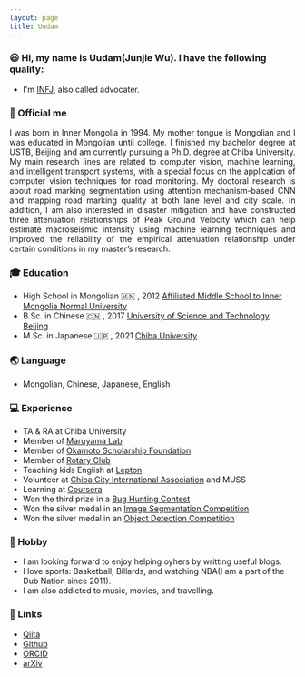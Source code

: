 ```yaml
---
layout: page
title: Uudam
---
```


### 😃 Hi, my name is Uudam(Junjie Wu). I have the following quality:

- I'm [INFJ](https://www.16personalities.com/infj-personality), also called advocater.


### 👀 Official me
<p align = "justify">
I was born in Inner Mongolia in 1994. My mother tongue is Mongolian and I was educated in Mongolian until college. I finished my bachelor degree at USTB, Beijing and am currently pursuing a Ph.D. degree at Chiba University. My main research lines are related to computer vision, machine learning, and intelligent transport systems, with a special focus on the application of computer vision techniques for road monitoring. My doctoral research is about road marking segmentation using attention mechanism-based CNN and mapping road marking quality at both lane level and city scale. In addition, I am also interested in disaster mitigation and have constructed three attenuation relationships of Peak Ground Velocity which can help estimate macroseismic intensity using machine learning techniques and improved the reliability of the empirical attenuation relationship under certain conditions in my master’s research.
</p>

### 🎓 Education
- High School in Mongolian 🇲🇳 , 2012 
[Affiliated Middle School to Inner Mongolia Normal University](https://fz.imnu.edu.cn/)  
- B.Sc. in Chinese 🇨🇳 , 2017
[University of Science and Technology Beijing](https://en.ustb.edu.cn/)
- M.Sc. in Japanese 🇯🇵 , 2021
[Chiba University](https://www.chiba-u.ac.jp/e/index.html)

### 🌏 Language
- Mongolian, Chinese, Japanese, English

### 💻 Experience
- TA & RA at Chiba University
- Member of [Maruyama Lab](http://ares.tu.chiba-u.jp/marulab/research/index.html)
- Member of [Okamoto Scholarship Foundation](http://www.osf-family.com/)
- Member of [Rotary Club](https://www.rotary.org/ja)
- Teaching kids English at [Lepton](https://www.lepton.co.jp/)
- Volunteer at [Chiba City International Association](https://ccia-chiba.or.jp/en/) and MUSS
- Learning at [Coursera](https://www.coursera.org/search?query=deep%20learning&)
- Won the third prize in a [Bug Hunting Contest](https://jdp.chiba-u.jp/c-csirt/contest/bughunt2020/index.html)
- Won the silver medal in an [Image Segmentation Competition](https://www.kaggle.com/chiba1sonny)
- Won the silver medal in an [Object Detection Competition](https://signate.jp/profile)

### 🎵 Hobby
- I am looking forward to enjoy helping oyhers by writting useful blogs.
- I love sports: Basketball, Billards, and watching NBA(I am a part of the Dub Nation since 2011).
- I am also addicted to music, movies, and travelling.

### 🔗 Links   
- [Qiita](https://qiita.com/chiba1sonny)   
- [Github](https://github.com/chiba1sonny)
- [ORCID](https://orcid.org/0000-0002-3946-940X)
- [arXiv](https://arxiv.org/abs/2111.00220)  
